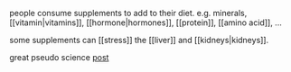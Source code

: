 people consume supplements to add to their diet.
e.g. minerals, [[vitamin|vitamins]], [[hormone|hormones]], [[protein]], [[amino acid]], ...

some supplements can [[stress]] the [[liver]] and [[kidneys|kidneys]].

great pseudo science [post](https://near.blog/supplements/)

